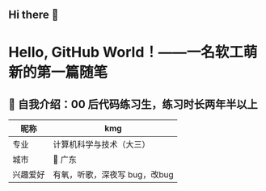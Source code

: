 ## Hi there 👋



# Hello, GitHub World！——一名软工萌新的第一篇随笔
## 👋 自我介绍：00 后代码练习生，练习时长两年半以上

| 昵称 | kmg |
|---|---|
| 专业 | 计算机科学与技术（大三） |
| 城市 | 🌆 广东 |
| 兴趣爱好 | 有氧，听歌，深夜写 bug，改bug |

